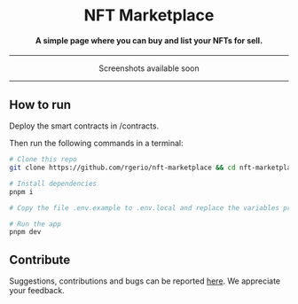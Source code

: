 <p align="center">
    <h1 align="center">NFT Marketplace</h1>
</p>
<h4 align="center">A simple page where you can buy and list your NFTs for sell.</h4>

---

<p align="center">
  Screenshots available soon
</p>

---

## How to run

Deploy the smart contracts in /contracts.

Then run the following commands in a terminal:

```bash
# Clone this repo
git clone https://github.com/rgerio/nft-marketplace && cd nft-marketplace

# Install dependencies
pnpm i

# Copy the file .env.example to .env.local and replace the variables properly

# Run the app
pnpm dev
```

## Contribute

Suggestions, contributions and bugs can be reported [here](https://github.com/rgerio/nft-marketplace/issues). We appreciate your feedback.
